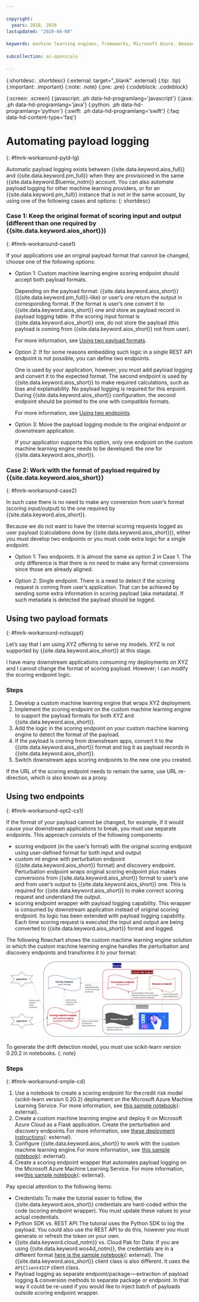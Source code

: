 ```yaml
---

copyright:
  years: 2018, 2020
lastupdated: "2020-04-08"

keywords: machine learning engines, frameworks, Microsoft Azure, Amazone SageMaker, custom ML engine 

subcollection: ai-openscale

---
```


{:shortdesc: .shortdesc}
{:external: target="_blank" .external}
{:tip: .tip}
{:important: .important}
{:note: .note}
{:pre: .pre}
{:codeblock: .codeblock}

{:screen: .screen}
{:javascript: .ph data-hd-programlang='javascript'}
{:java: .ph data-hd-programlang='java'}
{:python: .ph data-hd-programlang='python'}
{:swift: .ph data-hd-programlang='swift'}
{:faq: data-hd-content-type='faq'}

# Automating payload logging
{: #fmrk-workaround-pyld-lg}

Automatic payload logging exists between {{site.data.keyword.aios_full}} and {{site.data.keyword.pm_full}} when they are provisioned in the same {{site.data.keyword.Bluemix_notm}} account. You can also automate payload logging for other machine learning providers, or for an {{site.data.keyword.pm_full}} instance that is not in the same account, by using one of the following cases and options:
{: shortdesc}

### Case 1: Keep the original format of scoring input and output (different than one required by {{site.data.keyword.aios_short}})
{: #fmrk-workaround-case1}

If your applications use an original payload format that cannot be changed, choose one of the following options:

- Option 1: Custom machine learning engine scoring endpoint should accept both payload formats. 

   Depending on the payload format: {{site.data.keyword.aios_short}} ({{site.data.keyword.pm_full}}-like) or user’s one return the output in corresponding format. If the format is user’s one convert it to {{site.data.keyword.aios_short}} one and store as payload record in payload logging table. If the scoring input format is {{site.data.keyword.aios_short}} one, do not store the payload (this payload is coming from {{site.data.keyword.aios_short}} not from user).

   For more information, see [Using two payload formats](#fmrk-workaround-notsuppt).

- Option 2: If for some reasons embedding such logic in a single REST API endpoint is not possible, you can define two endpoints. 

   One is used by your application, however, you must add payload logging and convert it to the expected format. The second endpoint is used by {{site.data.keyword.aios_short}} to make required calculations, such as bias and explainability. No payload logging is required for this enpoint. During {{site.data.keyword.aios_short}} configuration, the second endpoint should be pointed to the one with compatible formats.

   For more information, see [Using two endpoints](#fmrk-workaround-opt2-cs1).

- Option 3: Move the payload logging module to the original endpoint or downstream application. 

   If your application supports this option, only one endpoint on the custom machine learning engine needs to be developed: the one for {{site.data.keyword.aios_short}}.

### Case 2: Work with the format of payload required by {{site.data.keyword.aios_short}}
{: #fmrk-workaround-case2}

In such case there is no need to make any conversion from user’s format (scoring input/output) to the one required by {{site.data.keyword.aios_short}}.

Because we do not want to have the internal scoring requests logged as user payload (calculations done by {{site.data.keyword.aios_short}}), either you must develop two endpoints or you must code extra logic for a single endpoint.

- Option 1: Two endpoints. It is almost the same as option 2 in Case 1. The only difference is that there is no need to make any format conversions since those are already aligned.

- Option 2: Single endpoint. There is a need to detect if the scoring request is coming from user’s application. That can be achieved by sending some extra information in scoring payload (aka metadata). If such metadata is detected the payload should be logged.

## Using two payload formats
{: #fmrk-workaround-notsuppt}

Let’s say that I am using XYZ offering to serve my models. XYZ is not supported by {{site.data.keyword.aios_short}} at this stage.

I have many downstream applications consuming my deployments on XYZ and I cannot change the format of scoring payload. However; I can modify the scoring endpoint logic.

### Steps

1. Develop a custom machine learning engine that wraps XYZ deployment.
2. Implement the scoring endpoint on the custom machine learning engine to support the payload formats for both XYZ and {{site.data.keyword.aios_short}}.
3. Add the logic in the scoring endpoint on your custom machine learning engine to detect the format of the payload.
4. If the payload is coming from downstream apps, convert it to the {{site.data.keyword.aios_short}} format and log it as payload records in {{site.data.keyword.aios_short}}.
5. Switch downstream apps scoring endpoints to the new one you created.

If the URL of the scoring endpoint needs to remain the same, use URL re-direction, which is also known as a proxy.

## Using two endpoints
{: #fmrk-workaround-opt2-cs1}

If the format of your payload cannot be changed, for example, if it would cause your downstream applications to break, you must use separate endpoints. This approach consists of the following components:

- scoring endpoint (in the user’s format) with the original scoring endpoint using user-defined format for both input and output
- custom ml engine with perturbation endpoint ({{site.data.keyword.aios_short}} format) and discovery endpoint. Perturbation endpoint wraps original scoring endpoint plus makes conversions from {{site.data.keyword.aios_short}} format to user’s one and from user’s output to {{site.data.keyword.aios_short}} one. This is required for {{site.data.keyword.aios_short}} to make correct scoring request and understand the output.
- scoring endpoint wrapper with payload logging capability. This wrapper is consumed by downstream application instead of original scoring endpoint. Its logic has been extended with payload logging capability. Each time scoring request is executed the input and output are being converted to {{site.data.keyword.aios_short}} format and logged.

The following flowchart shows the custom machine learning engine solution in which the custom machine learning engine handles the perturbation and discovery endpoints and transforms it to your format:

![REST API endpoints specification](images/wos-custommlworkflow.png)

To generate the drift detection model, you must use scikit-learn version 0.20.2 in notebooks. 
{: note}

### Steps
{: #fmrk-workaround-smple-cd}

1. Use a notebook to create a scoring endpoint for the credit risk model (scikit-learn version 0.20.2) deployment on the Microsoft Azure Machine Learning Service. For more information, see [this sample notebook](https://github.com/pmservice/ai-openscale-tutorials/blob/master/notebooks/azure/Credit%20model%20with%20Azure%20ML%20Service%20and%20scikit-learn.ipynb){: external}.
2. Create a custom machine learning engine and deploy it on Microsoft Azure Cloud as a Flask application. Create the perturbation and discovery endpoints. For more information, see [these deployment instructions](https://github.com/pmservice/ai-openscale-tutorials/tree/master/applications/custom-ml-engine-azure){: external}.
3. Configure {{site.data.keyword.aios_short}} to work with the custom machine learning engine. For more information, see  [this sample notebook](https://github.com/pmservice/ai-openscale-tutorials/blob/master/notebooks/azure/OpenScale%20and%20Custom%20ML%20Engine%20configuration.ipynb){: external}.
4. Create a scoring endpoint wrapper that automates payload logging on the Microsoft Azure Machine Learning Service. For more information, see [this sample notebook](https://github.com/pmservice/ai-openscale-tutorials/blob/master/notebooks/azure/Credit%20scoring%20endpoint%20wrapper%20with%20payload%20logging.ipynb){: external}.

Pay special attention to the following items:

- Credentials: To make the tutorial easier to follow, the {{site.data.keyword.aios_short}} credentials are hard-coded within the code (scoring endpoint wrapper). You must update these values to your actual credentials.
- Python SDK vs. REST API: The tutorial uses the Python SDK to log the payload. You could also use the REST API to do this, however you must generate or refresh the token on your own. 
- {{site.data.keyword.cloud_notm}} vs. Cloud Pak for Data: If you are using {{site.data.keyword.wos4d_notm}}, the credentials are in a different format [here is the sample notebook](https://github.com/pmservice/ai-openscale-tutorials/blob/master/notebooks/Watson%20OpenScale%20and%20Watson%20ML%20Engine%20-%20CP4D.ipynb){: external}. The {{site.data.keyword.aios_short}} client class is also different. It uses the `APIClient4ICP` client class.
- Payload logging as separate endpoint/package — extraction of payload logging & conversion methods to separate package or endpoint. In that way it could be re-used if you would like to inject batch of payloads outside scoring endpoint wrapper.

